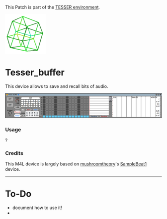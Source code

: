 This Patch is part of the [TESSER environment](https://bitbucket.org/AdrianArtacho/tesserakt/src/master/).

![TTESS:Logo](https://github.com/AdrianArtacho/TesserAkt/blob/main/img/TESSER_logo.png)

# Tesser_buffer

This device allows to save and recall bits of audio.

![TESS:buffer](img/gui.png)

### Usage

?

### Credits

This M4L device is largely based on [mushroomtheory](https://mushroomtheory.gumroad.com/?_ga=2.239974795.947548069.1647069335-689921625.1647069335&sort=featured)'s [SampleBeat1](https://mushroomtheory.gumroad.com/l/samplebeat1?fbclid=IwAR2EfIWWpHBYdjzJmB3-A36_lFzdFF-R2DHY8YRTA5TMn2j11ve5956jMhE) device.

____

# To-Do

* document how to use it!
* 
